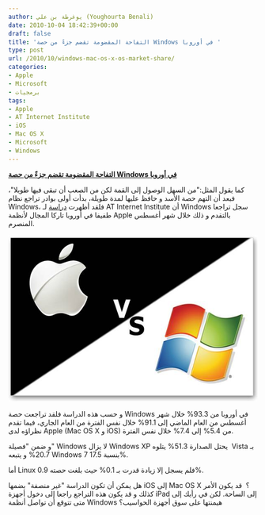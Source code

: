 ```yaml
---
author: يوغرطة بن علي (Youghourta Benali)
date: 2010-10-04 18:42:39+00:00
draft: false
title: 'التفاحة المقضومة تقضم جزءً من حصة Windows في أوروبا '
type: post
url: /2010/10/windows-mac-os-x-os-market-share/
categories:
- Apple
- Microsoft
- برمجيات
tags:
- Apple
- AT Internet Institute
- iOS
- Mac OS X
- Microsoft
- Windows
---
```


**[التفاحة المقضومة تقضم جزءً من حصة Windows في أوروبا](https://www.it-scoop.com/2010/10/windows-mac-os-x-os-market-share)**




كما يقول المثل:"من السهل الوصول إلى القمة لكن من الصعب أن تبقى فيها طويلا"، فبعد أن التهم حصة الأسد و حافظ عليها لمدة طويلة، بدأت أولى بوادر تراجع نظام Windows، فلقد أظهرت [دراسة](http://www.atinternet-institute.com/fr-fr/equipement-internaute/systemes-d-exploitation-aout-2010/index-1-1-7-211.html) لـ AT Internet Institute أن Windows سجل تراجعا طفيفا في أوروبا تاركا المجال لأنظمة Apple بالتقدم و ذلك خلال شهر أغسطس المنصرم.




[![](apple-vs-windows.jpg)
](https://www.it-scoop.com/2010/10/windows-mac-os-x-os-market-share)


و حسب هذه الدراسة فلقد تراجعت حصة Windows في أوروبا من 93.3% خلال شهر أغسطس من العام الماضي إلى 91.1% خلال نفس الفترة من العام الجاري، فيما تقدم نظراؤه لدى Apple (Mac OS X و iOS) من 5.4% إلى 7.4% خلال نفس الفترة.

و ضمن "فصيلة" Windows لا يزال Windows XP يحتل الصدارة 51.3% يتلوه  Vista بـ 20.7% و يتبعه Windows 7 بنسبة 17.5%.

أما Linux فلم يسجل إلا زيادة قدرت بـ 0.1% حيث بلغت حصته 0.9%.

هل يمكن أن تكون الدراسة "غير منصفة" بضمها iOS إلى Mac OS X ؟  قد يكون الأمر كذلك و قد يكون هذه التراجع راجعا إلى دخول أجهزة iPad إلى الساحة. لكن في رأيك إلى متى تتوقع أن تواصل أنظمة Windows هيمنتها على سوق أجهزة الحواسيب؟
